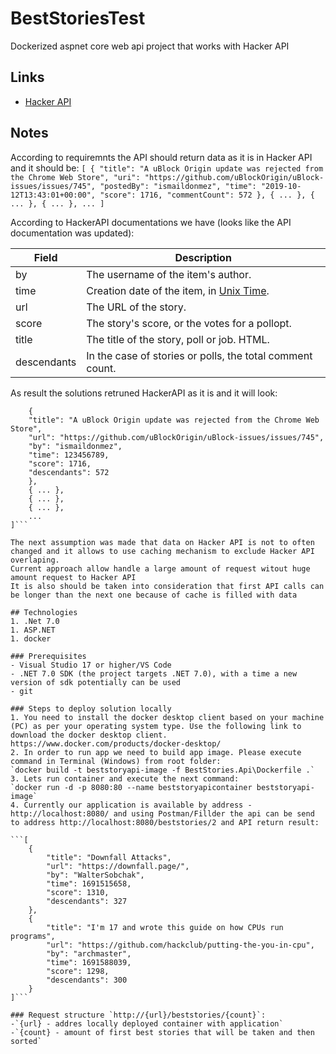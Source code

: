 ﻿# BestStoriesTest
Dockerized aspnet core web api project that works with Hacker API

## Links
* [Hacker API](https://github.com/HackerNews/API)

## Notes
According to requiremnts the API should return data as it is in Hacker API and it should be:
``[
    {
    "title": "A uBlock Origin update was rejected from the Chrome Web Store",
    "uri": "https://github.com/uBlockOrigin/uBlock-issues/issues/745",
    "postedBy": "ismaildonmez",
    "time": "2019-10-12T13:43:01+00:00",
    "score": 1716,
    "commentCount": 572
    },
    { ... },
    { ... },
    { ... },
    ...
]``

According to HackerAPI documentations we have (looks like the API documentation was updated):

Field | Description
------|------------
by | The username of the item's author.
time | Creation date of the item, in [Unix Time](http://en.wikipedia.org/wiki/Unix_time).
url | The URL of the story.
score | The story's score, or the votes for a pollopt.
title | The title of the story, poll or job. HTML.
descendants | In the case of stories or polls, the total comment count.

As result the solutions retruned HackerAPI as it is and it will look:

```[
    {
    "title": "A uBlock Origin update was rejected from the Chrome Web Store",
    "url": "https://github.com/uBlockOrigin/uBlock-issues/issues/745",
    "by": "ismaildonmez",
    "time": 123456789,
    "score": 1716,
    "descendants": 572
    },
    { ... },
    { ... },
    { ... },
    ...
]```

The next assumption was made that data on Hacker API is not to often changed and it allows to use caching mechanism to exclude Hacker API overlaping.
Current approach allow handle a large amount of request witout huge amount request to Hacker API
It is also should be taken into consideration that first API calls can be longer than the next one because of cache is filled with data

## Technologies
1. .Net 7.0
1. ASP.NET
1. docker

### Prerequisites
- Visual Studio 17 or higher/VS Code
- .NET 7.0 SDK (the project targets .NET 7.0), with a time a new version of sdk potentially can be used
- git

### Steps to deploy solution locally
1. You need to install the docker desktop client based on your machine (PC) as per your operating system type. Use the following link to download the docker desktop client. https://www.docker.com/products/docker-desktop/
2. In order to run app we need to build app image. Please execute command in Terminal (Windows) from root folder:
`docker build -t beststoryapi-image -f BestStories.Api\Dockerfile .`
3. Lets run container and execute the next command:
`docker run -d -p 8080:80 --name beststoryapicontainer beststoryapi-image`
4. Currently our application is available by address - http://localhost:8080/ and using Postman/Fillder the api can be send to address http://localhost:8080/beststories/2 and API return result:

```[
    {
        "title": "Downfall Attacks",
        "url": "https://downfall.page/",
        "by": "WalterSobchak",
        "time": 1691515658,
        "score": 1310,
        "descendants": 327
    },
    {
        "title": "I'm 17 and wrote this guide on how CPUs run programs",
        "url": "https://github.com/hackclub/putting-the-you-in-cpu",
        "by": "archmaster",
        "time": 1691588039,
        "score": 1298,
        "descendants": 300
    }
]```

### Request structure `http://{url}/beststories/{count}`:
-`{url} - addres locally deployed container with application`
-`{count} - amount of first best stories that will be taken and then sorted`
